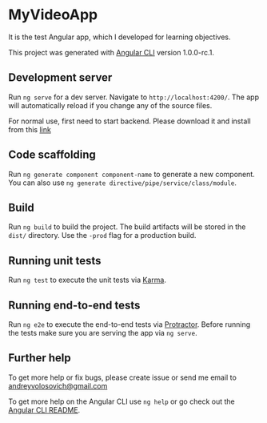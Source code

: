 # MyVideoApp

It is the test Angular app, which I developed for learning objectives.

This project was generated with [Angular CLI](https://github.com/angular/angular-cli) version 1.0.0-rc.1.

## Development server

Run `ng serve` for a dev server. Navigate to `http://localhost:4200/`. The app will automatically reload if you change any of the source files.

For normal use, first need to start backend. Please download it and install from this [link](https://github.com/TODO)

## Code scaffolding

Run `ng generate component component-name` to generate a new component. You can also use `ng generate directive/pipe/service/class/module`.

## Build

Run `ng build` to build the project. The build artifacts will be stored in the `dist/` directory. Use the `-prod` flag for a production build.

## Running unit tests

Run `ng test` to execute the unit tests via [Karma](https://karma-runner.github.io).

## Running end-to-end tests

Run `ng e2e` to execute the end-to-end tests via [Protractor](http://www.protractortest.org/).
Before running the tests make sure you are serving the app via `ng serve`.

## Further help

To get more help or fix bugs, please create issue or send me email to [andreyvolosovich@gmail.com](mailto:andreyvolosovich@gmail.com)

To get more help on the Angular CLI use `ng help` or go check out the [Angular CLI README](https://github.com/angular/angular-cli/blob/master/README.md).